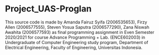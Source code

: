 # Project_UAS-Proglan
This source code is made by Amanda Fairuz Syifa (2006535653), Firzy Allen (2006577555), Steven Yosua Saputra (2006577290), Zana Niswah Awahita     (2006577593) as final programming assignment in Even Semester 2020/2021 for course Advance Programming + Lab. (ENCE602003) in Undergraduate of Computer Engineering study program, Department of Electrical Engineering, Faculty of Engineering, Universitas Indonesia.